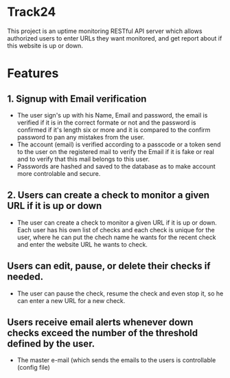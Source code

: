 # Track24
This project is an uptime monitoring RESTful API server which allows authorized users to enter URLs they want monitored, and get report about if this website is up or down.

# Features
## 1. Signup with Email verification
* The user sign's up with his Name, Email and password, the email is verified if it is in the correct formate or not and the password is confirmed if it's length six or more and it is compared to the confirm password to pan any mistakes from the user.
* The account (email) is verified according to a passcode or a token send to the user on the registered mail to verify the Email if it is fake or real and to verify that this mail belongs to this user.
* Passwords are hashed and saved to the database as to make account more controlable and secure.

## 2. Users can create a check to monitor a given URL if it is up or down
* The user can create a check to monitor a given URL if it is up or down. Each user has his own list of checks and each check is unique for the user, where he can put the chech name he wants for the recent check and enter the website URL he wants to check.

## Users can edit, pause, or delete their checks if needed.
* The user can pause the check, resume the check and even stop it, so he can enter a new URL for a new check.

## Users receive email alerts whenever down checks exceed the number of the threshold defined by the user.
* The master e-mail (which sends the emails to the users is controllable (config file)
